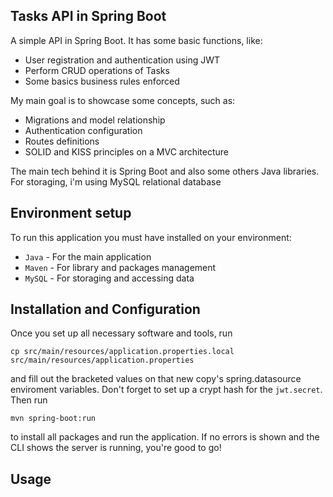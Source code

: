 ## Tasks API in Spring Boot
A simple API in Spring Boot. It has some basic functions, like:

- User registration and authentication using JWT
- Perform CRUD operations of Tasks
- Some basics business rules enforced

My main goal is to showcase some concepts, such as:

- Migrations and model relationship
- Authentication configuration
- Routes definitions
- SOLID and KISS principles on a MVC architecture

The main tech behind it is Spring Boot and also some others Java libraries. For storaging, i'm using MySQL relational database

## Environment setup
To run this application you must have installed on your environment:

* `Java` - For the main application 
* `Maven` - For library and packages management
* `MySQL` - For storaging and accessing data

## Installation and Configuration
Once you set up all necessary software and tools, run
```
cp src/main/resources/application.properties.local src/main/resources/application.properties
```
and fill out the bracketed values on that new copy's spring.datasource enviroment variables. Don't forget to set up a crypt hash for the ```jwt.secret```.
Then run
```
mvn spring-boot:run
```
to install all packages and run the application. If no errors is shown and the CLI shows the server is running, you're good to go!

## Usage